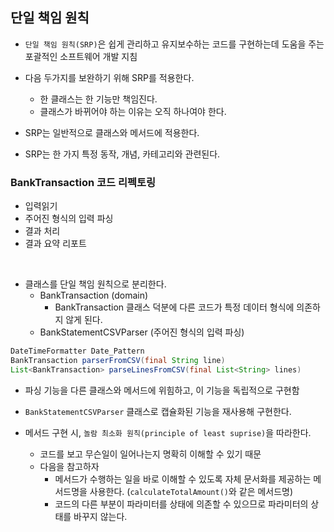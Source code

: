 ## 단일 책임 원칙

- `단일 책임 원칙(SRP)`은 쉽게 관리하고 유지보수하는 코드를 구현하는데 도움을 주는 포괄적인 소프트웨어 개발 지침

- 다음 두가지를 보완하기 위해 SRP를 적용한다.

  - 한 클래스는 한 기능만 책임진다.
  - 클래스가 바뀌어야 하는 이유는 오직 하나여야 한다.

- SRP는 일반적으로 클래스와 메서드에 적용한다.
- SRP는 한 가지 특정 동작, 개념, 카테고리와 관련된다.

### BankTransaction 코드 리펙토링

- 입력읽기
- 주어진 형식의 입력 파싱
- 결과 처리
- 결과 요약 리포트

<br>

- 클래스를 단일 책임 원칙으로 분리한다.
  - BankTransaction (domain)
    - BankTransaction 클래스 덕분에 다른 코드가 특정 데이터 형식에 의존하지 않게 된다.
  - BankStatementCSVParser (주어진 형식의 입력 파싱)

```java
DateTimeFormatter Date_Pattern
BankTransaction parserFromCSV(final String line)
List<BankTransaction> parseLinesFromCSV(final List<String> lines)
```

- 파싱 기능을 다른 클래스와 메서드에 위힘하고, 이 기능을 독립적으로 구현함
- `BankStatementCSVParser` 클래스로 캡슐화된 기능을 재사용해 구현한다.
  <br>

- 메서드 구현 시, `놀람 최소화 원칙(principle of least suprise)`을 따라한다.
  - 코드를 보고 무슨일이 일어나는지 명확히 이해할 수 있기 때문
  - 다음을 참고하자
    - 메서드가 수행하는 일을 바로 이해할 수 있도록 자체 문서화를 제공하는 메서드명을 사용한다. (`calculateTotalAmount()`와 같은 메서드명)
    - 코드의 다른 부분이 파라미터를 상태에 의존할 수 있으므로 파라미터의 상태를 바꾸지 않는다.

<br>
